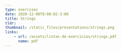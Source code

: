 ```yaml
---
type: exercises
date: 2020-12-08T0:00:02-3:00
title: Strings
tldr: 
thumbnail: /static_files/presentations/strings.png
links: 
    - url: /assets/listas-de-exercicios/strings.pdf
      name: pdf
---
```

